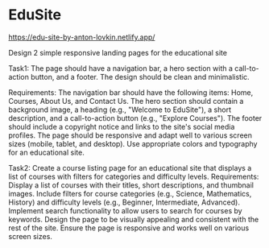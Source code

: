 # EduSite
https://edu-site-by-anton-lovkin.netlify.app/

Design  2 simple responsive landing pages for the educational site

Task1:
The page should have a navigation bar, a hero section with a call-to-action button, and a footer. The design should be clean and minimalistic.

Requirements:
The navigation bar should have the following items: Home, Courses, About Us, and Contact Us.
The hero section should contain a background image, a heading (e.g., "Welcome to EduSite"), a short description, and a call-to-action button (e.g., "Explore Courses").
The footer should include a copyright notice and links to the site's social media profiles.
The page should be responsive and adapt well to various screen sizes (mobile, tablet, and desktop).
Use appropriate colors and typography for an educational site.

Task2:
Create a course listing page for an educational site that displays a list of courses with filters for categories and difficulty levels. 
Requirements:
Display a list of courses with their titles, short descriptions, and thumbnail images.
Include filters for course categories (e.g., Science, Mathematics, History) and difficulty levels (e.g., Beginner, Intermediate, Advanced).
Implement search functionality to allow users to search for courses by keywords.
Design the page to be visually appealing and consistent with the rest of the site.
Ensure the page is responsive and works well on various screen sizes.
